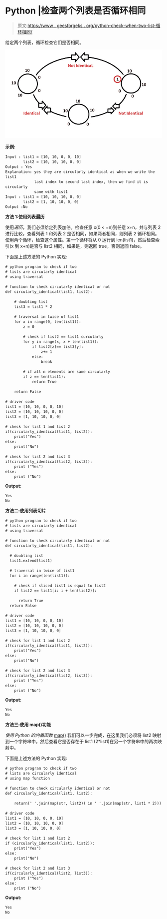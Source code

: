 # Python |检查两个列表是否循环相同

> 原文:[https://www . geesforgeks . org/python-check-when-two-list-循环相同/](https://www.geeksforgeeks.org/python-check-whether-two-lists-circularly-identical/)

给定两个列表，循环检查它们是否相同。

![Check whether two lists are circularly identical](img/d6f664fab6e731c7b648a5d4d6ac84bf.png)

**示例:**

```
Input : list1 = [10, 10, 0, 0, 10]
        list2 = [10, 10, 10, 0, 0]
Output : Yes
Explanation: yes they are circularly identical as when we write the list1
             last index to second last index, then we find it is circularly
             same with list1 
Input : list1 = [10, 10, 10, 0, 0]
        list2 = [1, 10, 10, 0, 0]
Output :No

```

**方法 1:使用列表遍历**

使用*遍历*，我们必须给定列表加倍。检查任意 x(0 < =n)到任意 x+n，并与列表 2 进行比较，查看列表 1 和列表 2 是否相同，如果两者相同，则列表 2 循环相同。使用两个循环，检查这个属性。第一个循环将从 0 运行到 len(list1)，然后检查索引(x 到 x+n)是否与 list2 相同，如果是，则返回 true，否则返回 false。

下面是上述方法的 Python 实现:

```
# python program to check if two 
# lists are circularly identical
# using traversal

# function to check circularly identical or not
def circularly_identical(list1, list2):

    # doubling list
    list3 = list1 * 2

    # traversal in twice of list1
    for x in range(0, len(list1)):
        z = 0 

        # check if list2 == list1 curcularly 
        for y in range(x, x + len(list1)):
            if list2[z]== list3[y]:
                z+= 1
            else:
                break

        # if all n elements are same circularly 
        if z == len(list1):
            return True 

    return False

# driver code
list1 = [10, 10, 0, 0, 10]
list2 = [10, 10, 10, 0, 0]
list3 = [1, 10, 10, 0, 0]

# check for list 1 and list 2 
if(circularly_identical(list1, list2)):
    print("Yes")
else:
    print("No")

# check for list 2 and list 3 
if(circularly_identical(list2, list3)):
    print ("Yes") 
else:
    print ("No") 
```

**Output:**

```
Yes
No

```

**方法二:使用列表切片**

```
# python program to check if two 
# lists are circularly identical
# using traversal

# function to check circularly identical or not
def circularly_identical(list1, list2):

  # doubling list
  list1.extend(list1)

  # traversal in twice of list1
  for i in range(len(list1)):

    # check if sliced list1 is equal to list2
    if list2 == list1[i: i + len(list2)]:

      return True
  return False

# driver code
list1 = [10, 10, 0, 0, 10]
list2 = [10, 10, 10, 0, 0]
list3 = [1, 10, 10, 0, 0]

# check for list 1 and list 2 
if(circularly_identical(list1, list2)):
    print("Yes")
else:
    print("No")

# check for list 2 and list 3 
if(circularly_identical(list2, list3)):
    print ("Yes") 
else:
    print ("No") 
```

**Output:**

```
Yes
No

```

**方法三:使用 map()功能**

*使用 Python 的内置函数* [map()](https://www.geeksforgeeks.org/python-lambda-anonymous-functions-filter-map-reduce/) 我们可以一步完成，在这里我们必须将 list2 映射到一个字符串中，然后查看它是否存在于 list1 (2*list1)在另一个字符串中的两次映射中。

下面是上述方法的 Python 实现:

```
# python program to check if two 
# lists are circularly identical
# using map function 

# function to check circularly identical or not
def circularly_identical(list1, list2):

    return(' '.join(map(str, list2)) in ' '.join(map(str, list1 * 2)))

# driver code
list1 = [10, 10, 0, 0, 10]
list2 = [10, 10, 10, 0, 0]
list3 = [1, 10, 10, 0, 0]

# check for list 1 and list 2 
if (circularly_identical(list1, list2)):
    print("Yes")
else:
    print("No")

# check for list 2 and list 3 
if(circularly_identical(list2, list3)):
    print ("Yes") 
else:
    print ("No") 
```

**Output:**

```
Yes
No

```